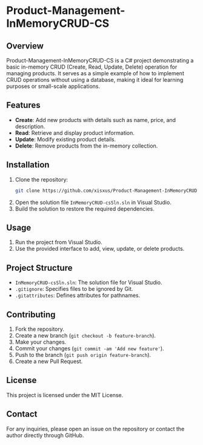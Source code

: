 # Product-Management-InMemoryCRUD-CS

## Overview
Product-Management-InMemoryCRUD-CS is a C# project demonstrating a basic in-memory CRUD (Create, Read, Update, Delete) operation for managing products. It serves as a simple example of how to implement CRUD operations without using a database, making it ideal for learning purposes or small-scale applications.

## Features
- **Create**: Add new products with details such as name, price, and description.
- **Read**: Retrieve and display product information.
- **Update**: Modify existing product details.
- **Delete**: Remove products from the in-memory collection.

## Installation
1. Clone the repository:
    ```bash
    git clone https://github.com/xisxus/Product-Management-InMemoryCRUD-CS.git
    ```
2. Open the solution file `InMemoryCRUD-csSln.sln` in Visual Studio.
3. Build the solution to restore the required dependencies.

## Usage
1. Run the project from Visual Studio.
2. Use the provided interface to add, view, update, or delete products.

## Project Structure
- `InMemoryCRUD-csSln.sln`: The solution file for Visual Studio.
- `.gitignore`: Specifies files to be ignored by Git.
- `.gitattributes`: Defines attributes for pathnames.

## Contributing
1. Fork the repository.
2. Create a new branch (`git checkout -b feature-branch`).
3. Make your changes.
4. Commit your changes (`git commit -am 'Add new feature'`).
5. Push to the branch (`git push origin feature-branch`).
6. Create a new Pull Request.

## License
This project is licensed under the MIT License.

## Contact
For any inquiries, please open an issue on the repository or contact the author directly through GitHub.


